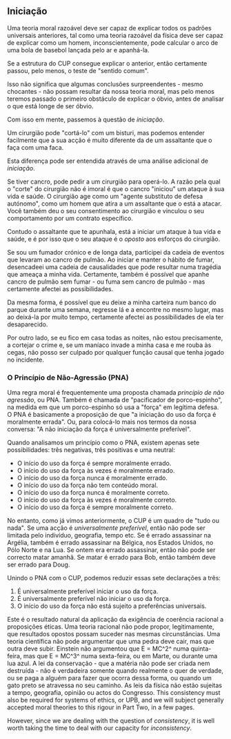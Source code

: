 ## Iniciação

Uma teoria moral razoável deve ser capaz de explicar todos os padrões universais anteriores, tal como uma teoria razoável da física deve ser capaz de explicar como um homem, inconscientemente, pode calcular o arco de uma bola de basebol lançada pelo ar e apanhá-la.

Se a estrutura do CUP consegue explicar o anterior, então certamente passou, pelo menos, o teste de "sentido comum".

Isso não significa que algumas conclusões surpreendentes - mesmo chocantes - não possam resultar da nossa teoria moral, mas pelo menos teremos passado o primeiro obstáculo de explicar o óbvio, antes de analisar o que está longe de ser óbvio.

Com isso em mente, passemos à questão de *iniciação*.

Um cirurgião pode "cortá-lo" com um bisturi, mas podemos entender facilmente que a sua acção é muito diferente da de um assaltante que o faça com uma faca.

Esta diferença pode ser entendida através de uma análise adicional de *iniciação*.

Se tiver cancro, pode pedir a um cirurgião para operá-lo. A razão pela qual o "corte" do cirurgião não é imoral é que o cancro "iniciou" um ataque à sua vida e saúde. O cirurgião age como um "agente substituto de defesa autónomo", como um homem que atira a um assaltante que o está a atacar. Você também deu o seu consentimento ao cirurgião e vinculou o seu comportamento por um contrato específico.

Contudo o assaltante que te apunhala, está a iniciar um ataque à tua vida e saúde, e é por isso que o seu ataque é o *oposto* aos esforços do cirurgião.

Se sou um fumador crónico e de longa data, participei da cadeia de eventos que levaram ao cancro de pulmão. Ao iniciar e manter o hábito de fumar, desencadeei uma cadeia de causalidades que pode resultar numa tragédia que ameaça a minha vida. Certamente, também é possível que apanhe cancro de pulmão sem fumar - ou fuma sem cancro de pulmão - mas certamente afectei as possibilidades.

Da mesma forma, é possível que eu deixe a minha carteira num banco do parque durante uma semana, regresse lá e a encontre no mesmo lugar, mas ao deixá-la por muito tempo, certamente afectei as possibilidades de ela ter desaparecido.

Por outro lado, se eu fico em casa todas as noites, não estou precisamente, a cortejar o crime e, se um maníaco invade a minha casa e me rouba às cegas, não posso ser culpado por qualquer função causal que tenha jogado no incidente.

### O Princípio de Não-Agressão (PNA)

Uma regra moral é frequentemente uma proposta chamada *princípio de não agressão*, ou PNA. Também é chamada de "pacificador de porco-espinho", na medida em que um porco-espinho só usa a "força" em legítima defesa. O PNA é basicamente a proposição de que "a iniciação do uso da força é moralmente errada". Ou, para colocá-lo mais nos termos da nossa conversa: "A não iniciação da força é universalmente preferível".

Quando analisamos um princípio como o PNA, existem apenas sete possibilidades: três negativas, três positivas e uma neutral:

- O início do uso da força é sempre moralmente errado.
- O início do uso da força às vezes é moralmente errado.
- O início do uso da força nunca é moralmente errado.
- O início do uso da força não tem conteúdo moral.
- O início do uso da força nunca é moralmente correto.
- O início do uso da força às vezes é moralmente correto.
- O início do uso da força é sempre moralmente correto.

No entanto, como já vimos anteriormente, o CUP é um quadro de "tudo ou nada". Se uma acção é *universalmente preferível*, então não pode ser limitada pelo indivíduo, geografia, tempo etc. Se é errado assassinar na Argélia, também é errado assassinar na Bélgica, nos Estados Unidos, no Pólo Norte e na Lua. Se ontem era errado assassinar, então não pode ser correcto matar amanhã. Se matar é errado para Bob, então também deve ser errado para Doug.

Unindo o PNA com o CUP, podemos reduzir essas sete declarações a três:

1. É universalmente preferível iniciar o uso da força.
2. É universalmente preferível não iniciar o uso da força.
3. O início do uso da força não está sujeito a preferências universais.

Este é o resultado natural da aplicação da exigência de coerência racional a proposições éticas. Uma teoria racional não pode propor, legitimamente, que resultados opostos possam suceder nas mesmas circunstâncias. Uma teoria científica não pode argumentar que uma pedra deve cair, mas que outra deve subir. Einstein não argumentou que E = MC^2^ numa quinta-feira, mas que E = MC^3^ numa sexta-feira, ou em Marte, ou durante uma lua azul. A lei da conservação - que a matéria não pode ser criada nem destruída - não é verdadeira somente quando realmente o quer de verdade, ou se paga a alguém para fazer que ocorra dessa forma, ou quando um gato preto se atravessa no seu caminho. As leis da física não estão sujeitas a tempo, geografia, opinião ou actos do Congresso. This consistency must also be required for systems of ethics, or UPB, and we will subject generally accepted moral theories to this rigour in Part Two, in a few pages.

However, since we are dealing with the question of *consistency*, it is well worth taking the time to deal with our capacity for *inconsistency*.